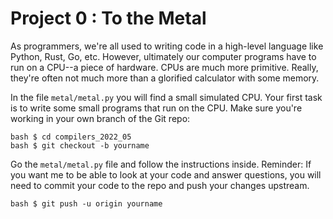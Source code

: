 # Project 0 : To the Metal

As programmers, we're all used to writing code in a high-level language like Python, Rust, Go, etc.  However, ultimately our computer programs have to run on a CPU--a piece of hardware.  CPUs are much more primitive.  Really, they're often not much more than a glorified calculator with some memory. 

In the file `metal/metal.py` you will find a small simulated CPU.  Your first task is to write some small programs that run on the CPU. Make sure you're working in your own branch of the Git repo:

```
bash $ cd compilers_2022_05
bash $ git checkout -b yourname
```

Go the `metal/metal.py` file and follow the instructions inside. Reminder: If you want me to be able to look at your code and answer questions, you will need to commit your code to the repo and push your changes upstream.

```
bash $ git push -u origin yourname
```

